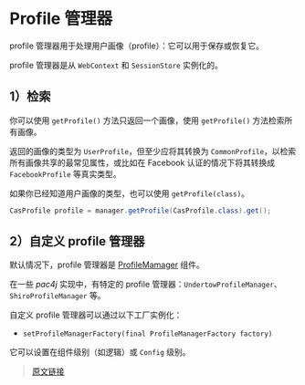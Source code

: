 # Profile 管理器

profile 管理器用于处理用户画像（profile）：它可以用于保存或恢复它。

profile 管理器是从 `WebContext` 和 `SessionStore` 实例化的。

## 1）检索

你可以使用 `getProfile()` 方法只返回一个画像，使用 `getProfile()` 方法检索所有画像。

返回的画像的类型为 `UserProfile`，但至少应将其转换为 `CommonProfile`，以检索所有画像共享的最常见属性，或比如在 Facebook 认证的情况下将其转换成 `FacebookProfile` 等真实类型。

如果你已经知道用户画像的类型，也可以使用 `getProfile(class)`。

```java
CasProfile profile = manager.getProfile(CasProfile.class).get();
```

## 2）自定义 profile 管理器

默认情况下，profile 管理器是 [ProfileMamager](https://github.com/pac4j/pac4j/blob/master/pac4j-core/src/main/java/org/pac4j/core/profile/ProfileManager.java) 组件。

在一些 *pac4j* 实现中，有特定的 profile 管理器：`UndertowProfileManager`、`ShiroProfileManager` 等。

自定义 profile 管理器可以通过以下工厂实例化：

- `setProfileManagerFactory(final ProfileManagerFactory factory)`

它可以设置在组件级别（如逻辑）或 `Config` 级别。

> [原文链接](https://www.pac4j.org/5.7.x/docs/profile-manager.html)